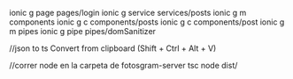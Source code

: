  ionic g page pages/login
 ionic g service services/posts
 ionic g m components
 ionic g c components/posts
 ionic g c components/post
 ionic g m pipes
 ionic g pipe pipes/domSanitizer

//json to ts
Convert from clipboard (Shift + Ctrl + Alt + V)

 //correr node en la carpeta de fotosgram-server
 tsc
 node dist/
